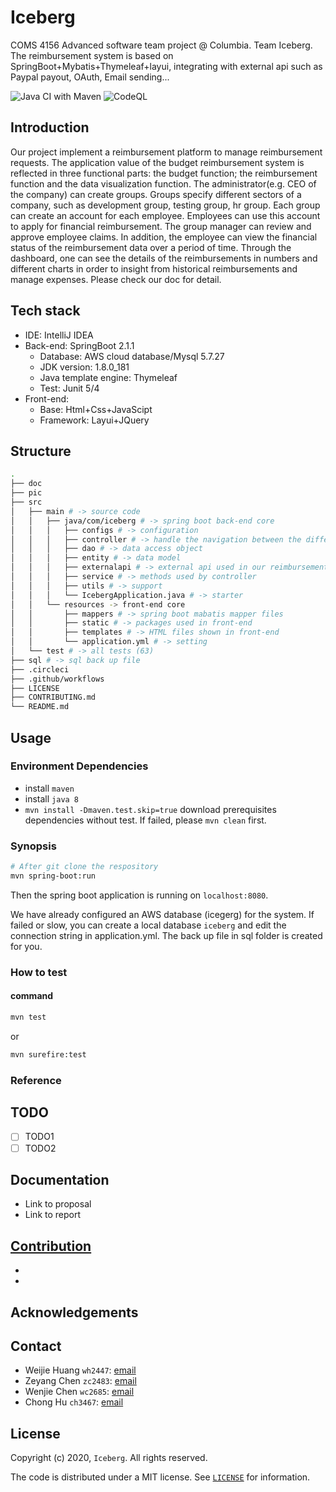 # Iceberg

COMS 4156 Advanced software team project @ Columbia. Team Iceberg.
The reimbursement system is based on SpringBoot+Mybatis+Thymeleaf+layui, integrating with external api such as Paypal payout, OAuth, Email sending... 

![Java CI with Maven](https://github.com/JackSnowWolf/Iceberg/workflows/Java%20CI%20with%20Maven/badge.svg)
![CodeQL](https://github.com/JackSnowWolf/Iceberg/workflows/CodeQL/badge.svg)

## Introduction

Our project implement a reimbursement platform to manage reimbursement requests. The application value of the budget reimbursement system is reflected in three functional parts: the budget function; the reimbursement function and the data visualization function. The administrator(e.g. CEO of the company) can create groups. Groups specify different sectors of a company, such as development group, testing group, hr group. Each group can create an account for each employee. Employees can use this account to apply for financial reimbursement. The group manager can review and approve employee claims. In addition, the employee can view the financial status of the reimbursement data over a period of time. Through the dashboard, one can see the details of the reimbursements in numbers and different charts in order to insight from historical reimbursements and manage expenses. Please check our doc for detail.

## Tech stack

- IDE: IntelliJ IDEA
- Back-end: SpringBoot 2.1.1
  - Database: AWS cloud database/Mysql 5.7.27
  - JDK version: 1.8.0_181
  - Java template engine: Thymeleaf
  - Test: Junit 5/4
- Front-end: 
  - Base: Html+Css+JavaScipt
  - Framework: Layui+JQuery

## Structure

```bash
.
├── doc
├── pic
├── src 
│   ├── main # -> source code
│   │   ├── java/com/iceberg # -> spring boot back-end core
│   │   │   ├── configs # -> configuration
│   │   │   ├── controller # -> handle the navigation between the different views
│   │   │   ├── dao # -> data access object
│   │   │   ├── entity # -> data model
│   │   │   ├── externalapi # -> external api used in our reimbursement system
│   │   │   ├── service # -> methods used by controller
│   │   │   ├── utils # -> support
│   │   │   └── IcebergApplication.java # -> starter
│   │   └── resources -> front-end core
│   │       ├── mappers # -> spring boot mabatis mapper files
│   │       ├── static # -> packages used in front-end
│   │       ├── templates # -> HTML files shown in front-end
│   │       └── application.yml # -> setting
│   └── test # -> all tests (63) 
├── sql # -> sql back up file
├── .circleci
├── .github/workflows
├── LICENSE
├── CONTRIBUTING.md
└── README.md
```
## Usage

### Environment Dependencies

- install `maven`
- install `java 8`
- `mvn install -Dmaven.test.skip=true` download prerequisites dependencies
without test. If failed, please `mvn clean` first.

### Synopsis

```bash
# After git clone the respository
mvn spring-boot:run
```

Then the spring boot application is running on `localhost:8080`.

We have already configured an AWS database (icegerg) for the system. 
If failed or slow, you can create a local database `iceberg` and edit the connection string in application.yml. The back up file in sql folder is created for you.

### How to test

#### command
```bash
mvn test
```

or

```bash
mvn surefire:test
```

### Reference

## TODO
- [ ] TODO1
- [ ] TODO2

## Documentation

- Link to proposal
- Link to report

## [Contribution](CONTRIBUTING.md)

- 
- 

## Acknowledgements

## Contact


- Weijie Huang `wh2447`: [email](mailto:wh2447@columbia.edu.com)
- Zeyang Chen `zc2483`: [email](mailto:zc2483@columbia.edu.com)
- Wenjie Chen `wc2685`: [email](mailto:wc2685@columbia.edu.com)
- Chong Hu `ch3467`: [email](mailto:ch3467@columbia.edu.com)

## License

Copyright (c) 2020, `Iceberg`. All rights reserved.

The code is distributed under a MIT license. See [`LICENSE`](LICENSE) for information.

